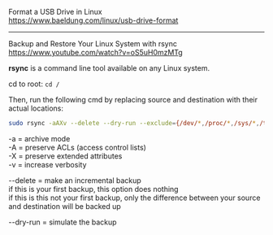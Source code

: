 Format a USB Drive in Linux  
https://www.baeldung.com/linux/usb-drive-format

---

Backup and Restore Your Linux System with rsync  
https://www.youtube.com/watch?v=oS5uH0mzMTg  

**rsync** is a command line tool available on any Linux system.  

cd to root: `cd /`  

Then, run the following cmd by replacing source and destination with their actual locations:
  
```bash
sudo rsync -aAXv --delete --dry-run --exclude={/dev/*,/proc/*,/sys/*,/tmp/*,/run/*,/mnt/*,/media/*,"swapfile",/lost+found,".cache"} /<source> /<destination>
```
-a = archive mode  
-A = preserve ACLs (access control lists)  
-X = preserve extended attributes  
-v = increase verbosity  

--delete = make an incremental backup  
if this is your first backup, this option does nothing  
if this is this not your first backup, only the difference between your source and destination will be backed up
  
--dry-run = simulate the backup  

